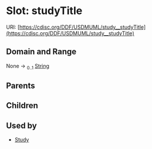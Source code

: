 
# Slot: studyTitle




URI: [https://cdisc.org/DDF/USDMUML/study__studyTitle](https://cdisc.org/DDF/USDMUML/study__studyTitle)


## Domain and Range

None &#8594;  <sub>0..1</sub> [String](types/String.md)

## Parents


## Children


## Used by

 * [Study](Study.md)
